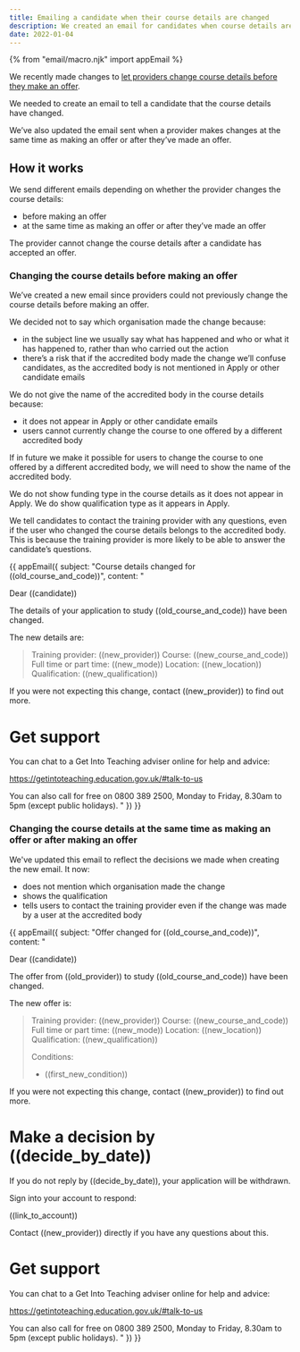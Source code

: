 ```yaml
---
title: Emailing a candidate when their course details are changed
description: We created an email for candidates when course details are changed before an offer is made. We also updated the email sent when course details are changed at the same time as or after an offer is made.
date: 2022-01-04
---
```


{% from "email/macro.njk" import appEmail %}

We recently made changes to [let providers change course details before they make an offer](/manage-teacher-training-applications/letting-providers-change-course-before-making-an-offer/).

We needed to create an email to tell a candidate that the course details have changed.

We’ve also updated the email sent when a provider makes changes at the same time as making an offer or after they’ve made an offer.

## How it works

We send different emails depending on whether the provider changes the course details:

- before making an offer
- at the same time as making an offer or after they’ve made an offer

The provider cannot change the course details after a candidate has accepted an offer.

### Changing the course details before making an offer

We’ve created a new email since providers could not previously change the course details before making an offer.

We decided not to say which organisation made the change because:

- in the subject line we usually say what has happened and who or what it has happened to, rather than who carried out the action
- there’s a risk that if the accredited body made the change we’ll confuse candidates, as the accredited body is not mentioned in Apply or other candidate emails

We do not give the name of the accredited body in the course details because:

- it does not appear in Apply or other candidate emails
- users cannot currently change the course to one offered by a different accredited body

If in future we make it possible for users to change the course to one offered by a different accredited body, we will need to show the name of the accredited body.

We do not show funding type in the course details as it does not appear in Apply. We do show qualification type as it appears in Apply.

We tell candidates to contact the training provider with any questions, even if the user who changed the course details belongs to the accredited body. This is because the training provider is more likely to be able to answer the candidate’s questions.

<!-- markdownlint-disable MD001 MD025 -->

{{ appEmail({
  subject: "Course details changed for ((old_course_and_code))",
  content: "

Dear ((candidate))

The details of your application to study ((old_course_and_code)) have been changed.

The new details are:

> Training provider: ((new_provider))
> Course: ((new_course_and_code))
> Full time or part time: ((new_mode))
> Location: ((new_location))
> Qualification: ((new_qualification))

If you were not expecting this change, contact ((new_provider)) to find out more.

# Get support

You can chat to a Get Into Teaching adviser online for help and advice:

https://getintoteaching.education.gov.uk/#talk-to-us

You can also call for free on 0800 389 2500, Monday to Friday, 8.30am to 5pm (except public holidays).
  "
}) }}

<!-- markdownlint-enable MD001 MD025 -->

### Changing the course details at the same time as making an offer or after making an offer

We've updated this email to reflect the decisions we made when creating the new email. It now:

- does not mention which organisation made the change
- shows the qualification
- tells users to contact the training provider even if the change was made by a user at the accredited body

<!-- markdownlint-disable MD001 MD025 -->

{{ appEmail({
  subject: "Offer changed for ((old_course_and_code))",
  content: "

Dear ((candidate))

The offer from ((old_provider)) to study ((old_course_and_code)) have been changed.

The new offer is:

> Training provider: ((new_provider))
> Course: ((new_course_and_code))
> Full time or part time: ((new_mode))
> Location: ((new_location))
> Qualification: ((new_qualification))
>
> Conditions:
>
> - ((first_new_condition))

If you were not expecting this change, contact ((new_provider)) to find out more.

# Make a decision by ((decide_by_date))

If you do not reply by ((decide_by_date)), your application will be withdrawn.

Sign into your account to respond:

((link_to_account))

Contact ((new_provider)) directly if you have any questions about this.

# Get support

You can chat to a Get Into Teaching adviser online for help and advice:

https://getintoteaching.education.gov.uk/#talk-to-us

You can also call for free on 0800 389 2500, Monday to Friday, 8.30am to 5pm (except public holidays).
  "
}) }}

<!-- markdownlint-enable MD001 MD025 -->
